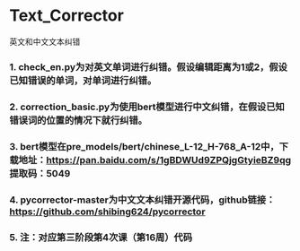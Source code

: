# Text_Corrector
英文和中文文本纠错
### 1. check_en.py为对英文单词进行纠错。假设编辑距离为1或2，假设已知错误的单词，对单词进行纠错。 
### 2. correction_basic.py为使用bert模型进行中文纠错，在假设已知错误词的位置的情况下就行纠错。 
### 3. bert模型在pre_models/bert/chinese_L-12_H-768_A-12中，下载地址：https://pan.baidu.com/s/1gBDWUd9ZPQjgGtyieBZ9qg 提取码：5049 
### 4. pycorrector-master为中文文本纠错开源代码，github链接：https://github.com/shibing624/pycorrector
### 5. 注：对应第三阶段第4次课（第16周）代码
